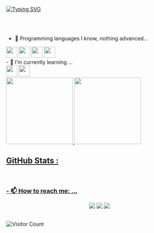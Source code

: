  [![Typing SVG](https://readme-typing-svg.herokuapp.com/?color=ffff=35&center=true&vCenter=true&width=1000&lines=Ola!+Eu+sou+o+Edu;Tenho+44+anos+;Estudo+Análise+e+Desenvolvimento+de+Sistemas;Futuro+Desenvolvedor+Web;Seja+Bem-Vindo(a)+:%29)](https://git.io/typing-svg)
 

<br>
<br>



- 🔭 Programming languages ​​I know, nothing advanced...
<div>
  <img src="https://cdn.jsdelivr.net/gh/devicons/devicon/icons/python/python-original.svg" width="30" height="30" />
  <img src="https://cdn.jsdelivr.net/gh/devicons/devicon/icons/css3/css3-original.svg" width="30" height="30" />
  <img src="https://cdn.jsdelivr.net/gh/devicons/devicon/icons/html5/html5-original-wordmark.svg" width="30" height="30"  />
  <img src="https://cdn.jsdelivr.net/gh/devicons/devicon/icons/mysql/mysql-original-wordmark.svg" width="30" height="30"  />
</div>
- 🌱 I’m currently learning ...
<div>
    <img src="https://cdn.jsdelivr.net/gh/devicons/devicon/icons/csharp/csharp-original.svg" width="30" height="30" />
    <img src="https://cdn.jsdelivr.net/gh/devicons/devicon/icons/javascript/javascript-original.svg" width="30" height="30" />
</div>

<div>
<a href="https://github.com/LinoeduDev200">
<img height="180em" src="https://github-readme-stats.vercel.app/api/top-langs/?username=LinoeduDev200&layout=compact&langs_count=7&theme=dracula"/>
<img height="180em" src="https://github-readme-stats.vercel.app/api?username=LinoeduDev200&show_icons=true&theme=dracula&include_all_commits=true&count_private=true"/>
</div>

## GitHub Stats :
<br>
<h3> - 📫 How to reach me: ... <br> </h3>

<div align="center">

<a href="https://instagram.com/eduardo.silva220/" target="_blank"><img src="https://img.shields.io/badge/-Instagram-%23E4405F?style=for-the-badge&logo=instagram&logoColor=white" target="_blank"></a>
<a href = "mailto:elsdeveloper220@gmail.com"><img src="https://img.shields.io/badge/Gmail-D14836?style=for-the-badge&logo=gmail&logoColor=white" target="_blank"></a>
<a href="https://www.linkedin.com/in/eduardo-lino-silva-0ba615235/" target="_blank"><img src="https://img.shields.io/badge/-LinkedIn-%230077B5?style=for-the-badge&logo=linkedin&logoColor=white" target="_blank"></a>   
</div>

##
![Visitor Count](https://profile-counter.glitch.me/LinoeduDev200/count.svg)  <br>
 
<!-- ![snake gif](https://github.com/LinoeduDev200/LinoeduDev200/blob/output/github-contribution-grid-snake.svg)-->
 
  

